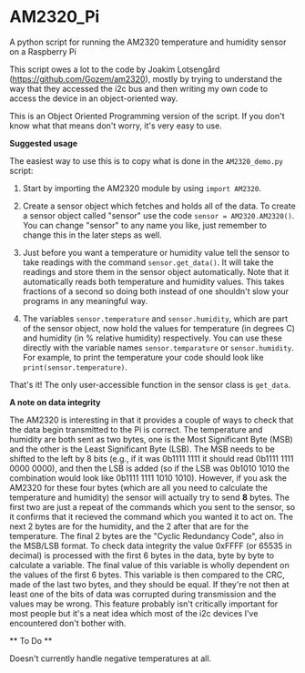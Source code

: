 # AM2320_Pi
A python script for running the AM2320 temperature and humidity sensor on a Raspberry Pi

This script owes a lot to the code by Joakim Lotsengård (https://github.com/Gozem/am2320), mostly by trying to understand the way that they accessed the i2c bus and then writing my own code to access the device in an object-oriented way.

This is an Object Oriented Programming version of the script.  If you don't know what that means don't worry, it's very easy to use.

**Suggested usage**

The easiest way to use this is to copy what is done in the `AM2320_demo.py` script:

1) Start by importing the AM2320 module by using `import AM2320`.

2) Create a sensor object which fetches and holds all of the data.  To create a sensor object called "sensor" use the code `sensor = AM2320.AM2320()`.  You can change "sensor" to any name you like, just remember to change this in the later steps as well.

3) Just before you want a temperature or humidity value tell the sensor to take readings with the command `sensor.get_data()`.  It will take the readings and store them in the sensor object automatically.  Note that it automatically reads both temperature and humidity values.  This takes fractions of a second so doing both instead of one shouldn't slow your programs in any meaningful way.

4) The variables `sensor.temperature` and `sensor.humidity`, which are part of the sensor object, now hold the values for temperature (in degrees C) and humidity (in % relative humidity) respectively.  You can use these directly with the variable names `sensor.temparature` or `sensor.humidity`. For example, to print the temperature your code should look like `print(sensor.temperature)`.

That's it!  The only user-accessible function in the sensor class is `get_data`.


**A note on data integrity**

The AM2320 is interesting in that it provides a couple of ways to check that the data begin transmitted to the Pi is correct.  The temperature and humidity are both sent as two bytes, one is the Most Significant Byte (MSB) and the other is the Least Significant Byte (LSB).  The MSB needs to be shifted to the left by 8 bits (e.g., if it was 0b1111 1111 it should read 0b1111 1111 0000 0000), and then the LSB is added (so if the LSB was 0b1010 1010 the combination would look like 0b1111 1111 1010 1010).  However, if you ask the AM2320 for these four bytes (which are all you need to calculate the temperature and humidity) the sensor will actually try to send **8** bytes.  The first two are just a repeat of the commands which you sent to the sensor, so it confirms that it recieved the command which you wanted it to act on.  The next 2 bytes are for the humidity, and the 2 after that are for the temperature.  The final 2 bytes are the "Cyclic Redundancy Code", also in the MSB/LSB format.  To check data integrity the value 0xFFFF (or 65535 in decimal) is processed with the first 6 bytes in the data, byte by byte to calculate a variable.  The final value of this variable is wholly dependent on the values of the first 6 bytes.  This variable is then compared to the CRC, made of the last two bytes, and they should be equal.  If they're not then at least one of the bits of data was corrupted during transmission and the values may be wrong.  This feature probably isn't critically important for most people but it's a neat idea which most of the i2c devices I've encountered don't bother with.

** To Do **

Doesn't currently handle negative temperatures at all.
